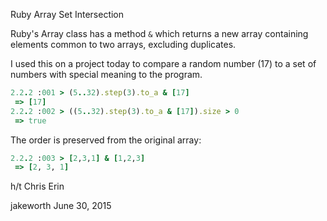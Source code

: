 Ruby Array Set Intersection

Ruby's Array class has a method `&` which returns a new array containing elements common to two arrays, excluding duplicates.

I used this on a project today to compare a random number (17) to a set of numbers with special meaning to the program.

```ruby
2.2.2 :001 > (5..32).step(3).to_a & [17]
 => [17]
2.2.2 :002 > ((5..32).step(3).to_a & [17]).size > 0
 => true
```

The order is preserved from the original array:

```ruby
2.2.2 :003 > [2,3,1] & [1,2,3]
 => [2, 3, 1]
```

h/t Chris Erin

jakeworth
June 30, 2015

